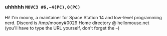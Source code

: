 ### uhhhhh `MOVC3 #6,-4(PC),0(PC)`
Hi! I'm moony, a maintainer for Space Station 14 and low-level programming nerd.
Discord is /tmp/moony#0029
Home directory @ hellomouse.net (you'll have to type the URL yourself, don't forget the `~`)
